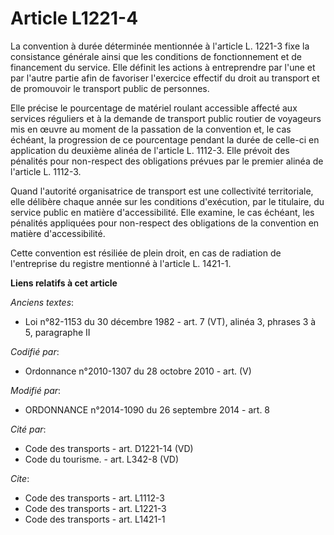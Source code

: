 # Article L1221-4

La convention à durée déterminée mentionnée à l'article L. 1221-3 fixe la consistance générale ainsi que les conditions de
fonctionnement et de financement du service. Elle définit les actions à entreprendre par l'une et par l'autre partie afin de
favoriser l'exercice effectif du droit au transport et de promouvoir le transport public de personnes.

Elle précise le pourcentage de matériel roulant accessible affecté aux services réguliers et à la demande de transport public
routier de voyageurs mis en œuvre au moment de la passation de la convention et, le cas échéant, la progression de ce
pourcentage pendant la durée de celle-ci en application du deuxième alinéa de l'article L. 1112-3. Elle prévoit des pénalités
pour non-respect des obligations prévues par le premier alinéa de l'article L. 1112-3.

Quand l'autorité organisatrice de transport est une collectivité territoriale, elle délibère chaque année sur les conditions
d'exécution, par le titulaire, du service public en matière d'accessibilité. Elle examine, le cas échéant, les pénalités
appliquées pour non-respect des obligations de la convention en matière d'accessibilité.

Cette convention est résiliée de plein droit, en cas de radiation de l'entreprise du registre mentionné à l'article L.
1421-1.

**Liens relatifs à cet article**

_Anciens textes_:

  - Loi n°82-1153 du 30 décembre 1982 - art. 7 (VT), alinéa 3, phrases 3 à 5, paragraphe II

_Codifié par_:

  - Ordonnance n°2010-1307 du 28 octobre 2010 - art. (V)

_Modifié par_:

  - ORDONNANCE n°2014-1090 du 26 septembre 2014 - art. 8

_Cité par_:

  - Code des transports - art. D1221-14 (VD)
  - Code du tourisme. - art. L342-8 (VD)

_Cite_:

  - Code des transports - art. L1112-3
  - Code des transports - art. L1221-3
  - Code des transports - art. L1421-1
